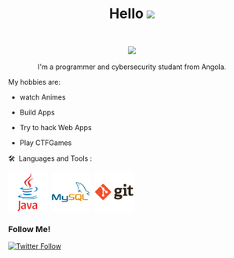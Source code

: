 <h1 align="center">Hello <img src="https://media.giphy.com/media/hvRJCLFzcasrR4ia7z/giphy.gif" width="100"></h1>
<br>
<p align="center"><img src="https://media.giphy.com/media/5eLDrEaRGHegx2FeF2/giphy.gif" width="100"/></p>
<p align="center">I'm a programmer and cybersecurity studant from Angola.</p>
<p>My hobbies are:</p>
<ul>
<p><li>watch Animes</li></p>
<p><li>Build Apps</li></p>
<p><li>Try to hack Web Apps</li></p>
<p><li>Play CTFGames</li></p>
</ul>
🛠 &nbsp;Languages and Tools :
<p>
<img src="https://github.com/devicons/devicon/blob/master/icons/java/java-original-wordmark.svg" title="Java" alt="Java" width="80" height="80"/>&nbsp;
<img src="https://github.com/devicons/devicon/blob/master/icons/mysql/mysql-original-wordmark.svg" title="MySQL"  alt="MySQL" width="80" height="80"/>&nbsp;
<img src="https://github.com/devicons/devicon/blob/master/icons/git/git-original-wordmark.svg" title="Git" **alt="Git" width="80" height="80"/>&nbsp;
</p>
<p><h3>Follow Me!</h3></p>
<a href="https://www.twitter.com/kwaarta"><img alt="Twitter Follow" src="https://img.shields.io/twitter/follow/kwaarta?style=social"></a>
